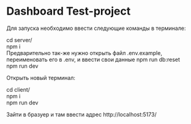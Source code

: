 
# Dashboard Test-project

Для запуска необходимо ввести следующие команды в терминале:

cd server/  
npm i  
Предварительно так-же нужно открыть файл .env.example, переименовать его в .env, и ввести свои данные
npm run db:reset  
npm run dev

Открыть новый терминал:
  
cd client/  
npm i  
npm run dev

Зайти в бразуер и там ввести адрес http://localhost:5173/
